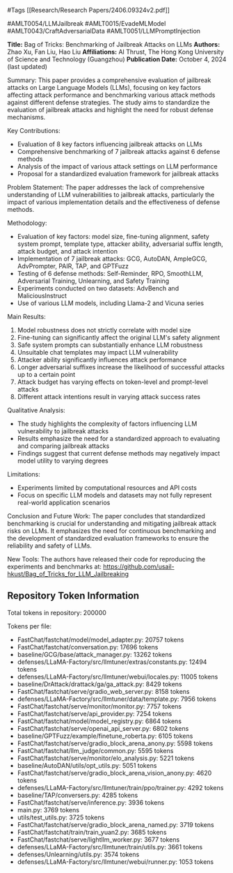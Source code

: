 #Tags
[[Research/Research Papers/2406.09324v2.pdf]]

#AMLT0054/LLMJailbreak
#AMLT0015/EvadeMLModel
#AMLT0043/CraftAdversarialData
#AMLT0051/LLMPromptInjection

**Title:** Bag of Tricks: Benchmarking of Jailbreak Attacks on LLMs
**Authors:** Zhao Xu, Fan Liu, Hao Liu
**Affiliations:** AI Thrust, The Hong Kong University of Science and Technology (Guangzhou)
**Publication Date:** October 4, 2024 (last updated)

Summary:
This paper provides a comprehensive evaluation of jailbreak attacks on Large Language Models (LLMs), focusing on key factors affecting attack performance and benchmarking various attack methods against different defense strategies. The study aims to standardize the evaluation of jailbreak attacks and highlight the need for robust defense mechanisms.

Key Contributions:
- Evaluation of 8 key factors influencing jailbreak attacks on LLMs
- Comprehensive benchmarking of 7 jailbreak attacks against 6 defense methods
- Analysis of the impact of various attack settings on LLM performance
- Proposal for a standardized evaluation framework for jailbreak attacks

Problem Statement:
The paper addresses the lack of comprehensive understanding of LLM vulnerabilities to jailbreak attacks, particularly the impact of various implementation details and the effectiveness of defense methods.

Methodology:
- Evaluation of key factors: model size, fine-tuning alignment, safety system prompt, template type, attacker ability, adversarial suffix length, attack budget, and attack intention
- Implementation of 7 jailbreak attacks: GCG, AutoDAN, AmpleGCG, AdvPrompter, PAIR, TAP, and GPTFuzz
- Testing of 6 defense methods: Self-Reminder, RPO, SmoothLLM, Adversarial Training, Unlearning, and Safety Training
- Experiments conducted on two datasets: AdvBench and MaliciousInstruct
- Use of various LLM models, including Llama-2 and Vicuna series

Main Results:
1. Model robustness does not strictly correlate with model size
2. Fine-tuning can significantly affect the original LLM's safety alignment
3. Safe system prompts can substantially enhance LLM robustness
4. Unsuitable chat templates may impact LLM vulnerability
5. Attacker ability significantly influences attack performance
6. Longer adversarial suffixes increase the likelihood of successful attacks up to a certain point
7. Attack budget has varying effects on token-level and prompt-level attacks
8. Different attack intentions result in varying attack success rates

Qualitative Analysis:
- The study highlights the complexity of factors influencing LLM vulnerability to jailbreak attacks
- Results emphasize the need for a standardized approach to evaluating and comparing jailbreak attacks
- Findings suggest that current defense methods may negatively impact model utility to varying degrees

Limitations:
- Experiments limited by computational resources and API costs
- Focus on specific LLM models and datasets may not fully represent real-world application scenarios

Conclusion and Future Work:
The paper concludes that standardized benchmarking is crucial for understanding and mitigating jailbreak attack risks on LLMs. It emphasizes the need for continuous benchmarking and the development of standardized evaluation frameworks to ensure the reliability and safety of LLMs.

New Tools:
The authors have released their code for reproducing the experiments and benchmarks at:
https://github.com/usail-hkust/Bag_of_Tricks_for_LLM_Jailbreaking

## Repository Token Information
Total tokens in repository: 200000

Tokens per file:
- FastChat/fastchat/model/model_adapter.py: 20757 tokens
- FastChat/fastchat/conversation.py: 17696 tokens
- baseline/GCG/base/attack_manager.py: 13262 tokens
- defenses/LLaMA-Factory/src/llmtuner/extras/constants.py: 12494 tokens
- defenses/LLaMA-Factory/src/llmtuner/webui/locales.py: 11005 tokens
- baseline/DrAttack/drattack/ga/ga_attack.py: 8429 tokens
- FastChat/fastchat/serve/gradio_web_server.py: 8158 tokens
- defenses/LLaMA-Factory/src/llmtuner/data/template.py: 7956 tokens
- FastChat/fastchat/serve/monitor/monitor.py: 7757 tokens
- FastChat/fastchat/serve/api_provider.py: 7254 tokens
- FastChat/fastchat/model/model_registry.py: 6864 tokens
- FastChat/fastchat/serve/openai_api_server.py: 6802 tokens
- baseline/GPTFuzz/example/finetune_roberta.py: 6105 tokens
- FastChat/fastchat/serve/gradio_block_arena_anony.py: 5598 tokens
- FastChat/fastchat/llm_judge/common.py: 5595 tokens
- FastChat/fastchat/serve/monitor/elo_analysis.py: 5221 tokens
- baseline/AutoDAN/utils/opt_utils.py: 5051 tokens
- FastChat/fastchat/serve/gradio_block_arena_vision_anony.py: 4620 tokens
- defenses/LLaMA-Factory/src/llmtuner/train/ppo/trainer.py: 4292 tokens
- baseline/TAP/conversers.py: 4285 tokens
- FastChat/fastchat/serve/inference.py: 3936 tokens
- main.py: 3769 tokens
- utils/test_utils.py: 3725 tokens
- FastChat/fastchat/serve/gradio_block_arena_named.py: 3719 tokens
- FastChat/fastchat/train/train_yuan2.py: 3685 tokens
- FastChat/fastchat/serve/lightllm_worker.py: 3677 tokens
- defenses/LLaMA-Factory/src/llmtuner/train/utils.py: 3661 tokens
- defenses/Unlearning/utils.py: 3574 tokens
- defenses/LLaMA-Factory/src/llmtuner/webui/runner.py: 1053 tokens
